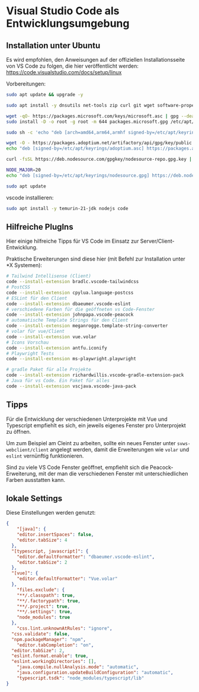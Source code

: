 # Visual Studio Code als Entwicklungsumgebung

## Installation unter Ubuntu

Es wird empfohlen, den Anweisungen auf der offiziellen Installationsseite von VS Code zu folgen, die hier veröffentlicht werden: https://code.visualstudio.com/docs/setup/linux

Vorbereitungen: 

```bash
sudo apt update && upgrade -y 

sudo apt install -y dnsutils net-tools zip curl git wget software-properties-common apt-transport-https gpg

wget -qO- https://packages.microsoft.com/keys/microsoft.asc | gpg --dearmor > packages.microsoft.gpg
sudo install -D -o root -g root -m 644 packages.microsoft.gpg /etc/apt/keyrings/packages.microsoft.gpg

sudo sh -c 'echo "deb [arch=amd64,arm64,armhf signed-by=/etc/apt/keyrings/packages.microsoft.gpg] https://packages.microsoft.com/repos/code stable main" > /etc/apt/sources.list.d/vscode.list'

wget -O - https://packages.adoptium.net/artifactory/api/gpg/key/public | sudo tee /etc/apt/keyrings/adoptium.asc
echo "deb [signed-by=/etc/apt/keyrings/adoptium.asc] https://packages.adoptium.net/artifactory/deb $(awk -F= '/^VERSION_CODENAME/{print$2}' /etc/os-release) main" | sudo tee /etc/apt/sources.list.d/adoptium.list

curl -fsSL https://deb.nodesource.com/gpgkey/nodesource-repo.gpg.key | sudo gpg --dearmor -o /etc/apt/keyrings/nodesource.gpg

NODE_MAJOR=20
echo "deb [signed-by=/etc/apt/keyrings/nodesource.gpg] https://deb.nodesource.com/node_$NODE_MAJOR.x nodistro main" | sudo tee /etc/apt/sources.list.d/nodesource.list

sudo apt update
```

vscode installieren:

```bash
sudo apt install -y temurin-21-jdk nodejs code
```

## Hilfreiche PlugIns

Hier einige hilfreiche Tipps für VS Code im Einsatz zur Server/Client-Entwicklung.

Praktische Erweiterungen sind diese hier (mit Befehl zur Installation unter *X Systemen):

```bash
# Tailwind Intellisense (Client)
code --install-extension bradlc.vscode-tailwindcss
# PostCSS
code --install-extension cpylua.language-postcss
# ESLint für den Client
code --install-extension dbaeumer.vscode-eslint
# verschiedene Farben für die geöffneten vs Code-Fenster
code --install-extension johnpapa.vscode-peacock
# automatische Template Strings für den Client
code --install-extension meganrogge.template-string-converter
# volar für vue/Client
code --install-extension vue.volar
# Icons Vorschau
code --install-extension antfu.iconify
# Playwright Tests
code --install-extension ms-playwright.playwright

# gradle Paket für alle Projekte
code --install-extension richardwillis.vscode-gradle-extension-pack
# Java für vs Code. Ein Paket für alles
code --install-extension vscjava.vscode-java-pack
```

## Tipps

Für die Entwicklung der verschiedenen Unterprojekte mit Vue und Typescript empfiehlt es sich,
ein jeweils eigenes Fenster pro Unterprojekt zu öffnen.

Um zum Beispiel am Cleint zu arbeiten, sollte ein neues Fenster unter `svws-webclient/client`
angelegt werden, damit die Erweiterungen wie `volar` und `eslint` vernünftig funktionieren.

Sind zu viele VS Code Fenster geöffnet, empfiehlt sich die Peacock-Erweiterung, mit der
man die verschiedenen Fenster mit unterschiedlichen Farben ausstatten kann.

## lokale Settings

Diese Einstellungen werden genutzt:

```json
{
	"[java]": {
    "editor.insertSpaces": false,
    "editor.tabSize": 4
  },
  "[typescript, javascript]": {
    "editor.defaultFormatter": "dbaeumer.vscode-eslint",
    "editor.tabSize": 2
  },
  "[vue]": {
    "editor.defaultFormatter": "Vue.volar"
  },
	"files.exclude": {
    "**/.classpath": true,
    "**/.factorypath": true,
    "**/.project": true,
    "**/.settings": true,
    "node_modules": true
  },
	"css.lint.unknownAtRules": "ignore",
  "css.validate": false,
  "npm.packageManager": "npm",
	"editor.tabCompletion": "on",
  "editor.tabSize": 2,
  "eslint.format.enable": true,
  "eslint.workingDirectories": [],
	"java.compile.nullAnalysis.mode": "automatic",
	"java.configuration.updateBuildConfiguration": "automatic",
	"typescript.tsdk": "node_modules/typescript/lib"
}
```
